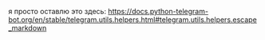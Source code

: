 я просто оставлю это здесь: https://docs.python-telegram-bot.org/en/stable/telegram.utils.helpers.html#telegram.utils.helpers.escape_markdown